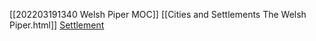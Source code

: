  [[202203191340 Welsh Piper MOC]]
[[Cities and Settlements The Welsh Piper.html]]
[Settlement](https://welshpiper.com/cities-and-settlements/)
